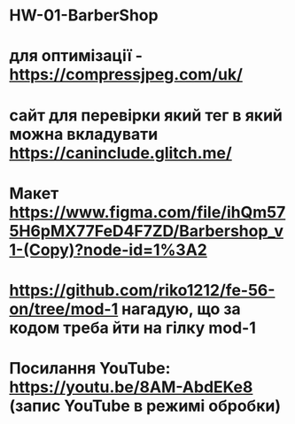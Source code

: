 # HW-01-BarberShop

# для оптимізації - https://compressjpeg.com/uk/

# сайт для перевірки який тег в який можна вкладувати https://caninclude.glitch.me/

# Макет https://www.figma.com/file/ihQm575H6pMX77FeD4F7ZD/Barbershop_v1-(Copy)?node-id=1%3A2

# https://github.com/riko1212/fe-56-on/tree/mod-1 нагадую, що за кодом треба йти на гілку mod-1

# Посилання YouTube: https://youtu.be/8AM-AbdEKe8 (запис YouTube в режимі обробки)
